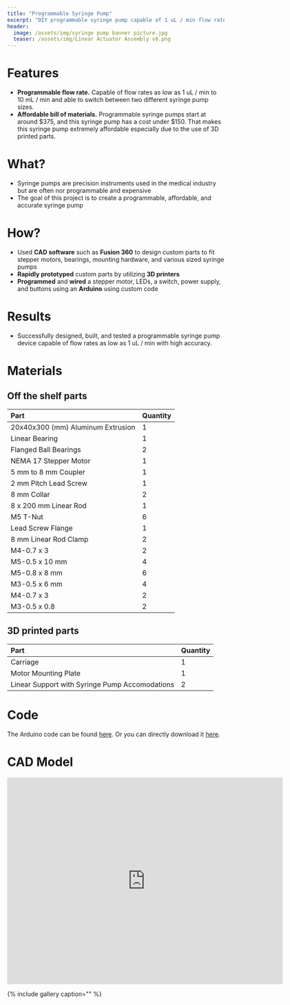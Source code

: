```yaml
---
title: "Programmable Syringe Pump"
excerpt: "DIY programmable syringe pump capable of 1 uL / min flow rate up to 10 mL / min."
header:
  image: /assets/img/syringe pump banner picture.jpg
  teaser: /assets/img/Linear Actuator Assembly v8.png
---
```

 
 
# Features

* **Programmable flow rate.** Capable of flow rates as low as 1 uL / min to 10 mL / min and able to switch between two different syringe pump sizes.
* **Affordable bill of materials.** Programmable syringe pumps start at around $375, and this syringe pump has a cost under $150. That makes this syringe pump extremely affordable especially due to the use of 3D printed parts.

# What?

* Syringe pumps are precision instruments used in the medical industry but are often nor programmable and expensive
* The goal of this project is to create a programmable, affordable, and accurate syringe pump

# How?

* Used **CAD software** such as **Fusion 360** to design custom parts to fit stepper motors, bearings, mounting hardware, and various sized syringe pumps
* **Rapidly prototyped** custom parts by utilizing **3D printers**
* **Programmed** and **wired** a stepper motor, LEDs, a switch, power supply, and buttons using an **Arduino** using custom code

# Results

* Successfully designed, built, and tested a programmable syringe pump device capable of flow rates as low as 1 uL / min with high accuracy.

# Materials

## Off the shelf parts

| Part      | Quantity |
| :---        | :---        | 
| 20x40x300 (mm) Aluminum Extrusion | 1 |
| Linear Bearing | 1 |
| Flanged Ball Bearings | 2 |
| NEMA 17 Stepper Motor | 1 |
| 5 mm to 8 mm Coupler | 1 |
| 2 mm Pitch Lead Screw | 1 |
| 8 mm Collar | 2 |
| 8 x 200 mm Linear Rod | 1 |
| M5 T-Nut | 6 |
| Lead Screw Flange | 1 |
| 8 mm Linear Rod Clamp | 2 |
| M4-0.7 x 3 | 2 |
| M5-0.5 x 10 mm | 4 |
| M5-0.8 x 8 mm | 6 |
| M3-0.5 x 6 mm | 4 |
| M4-0.7 x 3 | 2 |
| M3-0.5 x 0.8 | 2 |
## 3D printed parts

| Part      | Quantity |
| :---        | :---        | 
| Carriage | 1 |
| Motor Mounting Plate | 1 |
| Linear Support with Syringe Pump Accomodations | 2 |

# Code
The Arduino code can be found [here](https://github.com/kimlk24/kimlk24.github.io/blob/main/Final_Syringe_Pump_Code.ino).
Or you can directly download it [here](/Final_Syringe_Pump_Code.ino).
# CAD Model
<iframe src="https://vanderbilt643.autodesk360.com/shares/public/SH512d4QTec90decfa6e817f50c3c936b1b2?mode=embed" width="640" height="480" allowfullscreen="true" webkitallowfullscreen="true" mozallowfullscreen="true"  frameborder="0"></iframe>

{% include gallery caption="" %}
